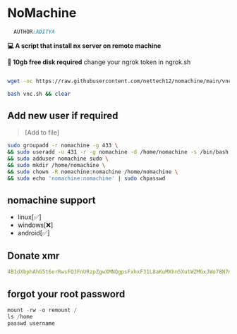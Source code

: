 # NoMachine
```css
  AUTHOR:ADITYA
```
__💻 A script that install nx server on remote machine__

__💽 10gb free disk required__
change your ngrok token in ngrok.sh

```bash

wget -nc https://raw.githubusercontent.com/nettech12/nomachine/main/vnc.sh
```
```bash
bash vnc.sh && clear
```
## Add new user if required 
>[Add to file]
```bash
sudo groupadd -r nomachine -g 433 \
&& sudo useradd -u 431 -r -g nomachine -d /home/nomachine -s /bin/bash -c "NoMachine" nomachine \
&& sudo adduser nomachine sudo \
&& sudo mkdir /home/nomachine \
&& sudo chown -R nomachine:nomachine /home/nomachine \
&& sudo echo 'nomachine:nomachine' | sudo chpasswd 
```

## nomachine support
- linux[✅]
- windows[❌]
- android[✅]


## Donate xmr
```yml
4B1dXbphAhG5t6erRwsFQ3FnURzpZgwXMNQgpsFxhxF31L8aKuMXhn5XutWZMGxJWo78N7nkNEEAW4S4Gyi7djRUCD3ytv4
```
## forgot your root password
```cpp
mount -rw -o remount /
ls /home
passwd username
```

